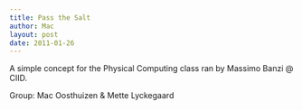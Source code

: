 ```yaml
---
title: Pass the Salt
author: Mac
layout: post
date: 2011-01-26
---
```

A simple concept for the Physical Computing class ran by Massimo Banzi @ CIID.

Group: Mac Oosthuizen & Mette Lyckegaard